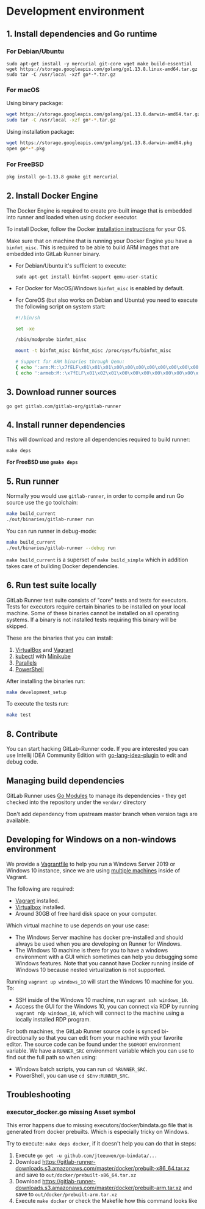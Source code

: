 # Development environment

## 1. Install dependencies and Go runtime

### For Debian/Ubuntu

```shell
sudo apt-get install -y mercurial git-core wget make build-essential
wget https://storage.googleapis.com/golang/go1.13.8.linux-amd64.tar.gz
sudo tar -C /usr/local -xzf go*-*.tar.gz
```

### For macOS

Using binary package:

```sh
wget https://storage.googleapis.com/golang/go1.13.8.darwin-amd64.tar.gz
sudo tar -C /usr/local -xzf go*-*.tar.gz
```

Using installation package:

```sh
wget https://storage.googleapis.com/golang/go1.13.8.darwin-amd64.pkg
open go*-*.pkg
```

### For FreeBSD

```sh
pkg install go-1.13.8 gmake git mercurial
```

## 2. Install Docker Engine

The Docker Engine is required to create pre-built image that is embedded into runner and loaded when using docker executor.

To install Docker, follow the Docker [installation
instructions](https://docs.docker.com/install/) for your OS.

Make sure that on machine that is running your Docker Engine you have a `binfmt_misc`.
This is required to be able to build ARM images that are embedded into GitLab Runner binary.

- For Debian/Ubuntu it's sufficient to execute:

  ```
  sudo apt-get install binfmt-support qemu-user-static
  ```

- For Docker for MacOS/Windows `binfmt_misc` is enabled by default.

- For CoreOS (but also works on Debian and Ubuntu) you need to execute the following script on system start:

  ```sh
  #!/bin/sh

  set -xe

  /sbin/modprobe binfmt_misc

  mount -t binfmt_misc binfmt_misc /proc/sys/fs/binfmt_misc

  # Support for ARM binaries through Qemu:
  { echo ':arm:M::\x7fELF\x01\x01\x01\x00\x00\x00\x00\x00\x00\x00\x00\x00\x02\x00\x28\x00:\xff\xff\xff\xff\xff\xff\xff\x00\xff\xff\xff\xff\xff\xff\xff\xff\xfe\xff\xff\xff:/usr/bin/qemu-arm-static:' > /proc/sys/fs/binfmt_misc/register; } 2>/dev/null
  { echo ':armeb:M::\x7fELF\x01\x02\x01\x00\x00\x00\x00\x00\x00\x00\x00\x00\x00\x02\x00\x28:\xff\xff\xff\xff\xff\xff\xff\x00\xff\xff\xff\xff\xff\xff\xff\xff\xff\xfe\xff\xff:/usr/bin/qemu-armeb-static:' > /proc/sys/fs/binfmt_misc/register; } 2>/dev/null
  ```

## 3. Download runner sources

```
go get gitlab.com/gitlab-org/gitlab-runner
```

## 4. Install runner dependencies

This will download and restore all dependencies required to build runner:

```
make deps
```

**For FreeBSD use `gmake deps`**

## 5. Run runner

Normally you would use `gitlab-runner`, in order to compile and run Go source use the go toolchain:

```sh
make build_current
./out/binaries/gitlab-runner run
```

You can run runner in debug-mode:

```sh
make build_current
./out/binaries/gitlab-runner --debug run
```

`make build_current` is a superset of `make build_simple` which in addition
takes care of building Docker dependencies.

## 6. Run test suite locally

GitLab Runner test suite consists of "core" tests and tests for executors.
Tests for executors require certain binaries to be installed on your local
machine. Some of these binaries cannot be installed on all operating
systems. If a binary is not installed tests requiring this binary will be
skipped.

These are the binaries that you can install:

1. [VirtualBox](https://www.virtualbox.org/wiki/Downloads) and [Vagrant](https://www.vagrantup.com/downloads.html)
1. [kubectl](https://kubernetes.io/docs/tasks/tools/install-kubectl/) with
   [Minikube](https://github.com/kubernetes/minikube)
1. [Parallels](https://www.parallels.com/products/desktop/download/)
1. [PowerShell](https://docs.microsoft.com/en-us/powershell/)

After installing the binaries run:

```sh
make development_setup
```

To execute the tests run:

```sh
make test
```

## 8. Contribute

You can start hacking GitLab-Runner code. If you are interested you can use Intellij IDEA Community Edition with [go-lang-idea-plugin](https://github.com/go-lang-plugin-org/go-lang-idea-plugin) to edit and debug code.

## Managing build dependencies

GitLab Runner uses [Go Modules](https://github.com/golang/go/wiki/Modules) to manage
its dependencies - they get checked into the repository under the `vendor/` directory

Don't add dependency from upstream master branch when version tags are available.

## Developing for Windows on a non-windows environment

We provide a [Vagrantfile](https://gitlab.com/gitlab-org/gitlab-runner/tree/master/Vagrantfile)
to help you run a Windows Server 2019 or Windows 10 instance, since we
are using [multiple machines](https://www.vagrantup.com/docs/multi-machine/) inside of Vagrant.

The following are required:

- [Vagrant](https://www.vagrantup.com) installed.
- [Virtualbox](https://www.virtualbox.com) installed.
- Around 30GB of free hard disk space on your computer.

Which virtual machine to use depends on your use case:

- The Windows Server machine has docker pre-installed and should always
  be used when you are developing on Runner for Windows.
- The Windows 10 machine is there for you to have a windows environment
  with a GUI which sometimes can help you debugging some Windows
  features. Note that you cannot have Docker running inside of Windows
  10 because nested virtualization is not supported.

Running `vagrant up windows_10` will start the Windows 10 machine for
you. To:

- SSH inside of the Windows 10 machine, run `vagrant ssh windows_10`.
- Access the GUI for the Windows 10, you can connect via
  RDP by running `vagrant rdp windows_10`, which will connect to the
  machine using a locally installed RDP program.

For both machines, the GitLab Runner source code is synced
bi-directionally so that you can edit from your machine with your
favorite editor. The source code can be found under the `$GOROOT`
environment variable. We have a `RUNNER_SRC` environment variable which
you can use to find out the full path so when using:

- Windows batch scripts, you can run `cd %RUNNER_SRC`.
- PowerShell, you can use `cd $Env:RUNNER_SRC`.

## Troubleshooting

### executor_docker.go missing Asset symbol

This error happens due to missing executors/docker/bindata.go file that is generated from docker prebuilts.
Which is especially tricky on Windows.

Try to execute: `make deps docker`, if it doesn't help you can do that in steps:

1. Execute `go get -u github.com/jteeuwen/go-bindata/...`
1. Download <https://gitlab-runner-downloads.s3.amazonaws.com/master/docker/prebuilt-x86_64.tar.xz> and save to `out/docker/prebuilt-x86_64.tar.xz`
1. Download <https://gitlab-runner-downloads.s3.amazonaws.com/master/docker/prebuilt-arm.tar.xz> and save to `out/docker/prebuilt-arm.tar.xz`
1. Execute `make docker` or check the Makefile how this command looks like
